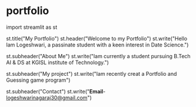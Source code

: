 # portfolio

import streamlit as st

st.title("My Portfolio")
st.header("Welcome to my Portfolio")
st.write("Hello Iam Logeshwari, a passinate student with a keen interest in Date Science.")

st.subheader("About Me")
st.write("Iam currently a student pursuing B.Tech AI & DS at KGISL institute of Technology.")

st.subheader("My project")
st.write("Iam recently creat a Portfolio and Guessing game program")

st.subheader("Contact")
st.write("**Email**- logeshwarinagaraj30@gmail.com")
